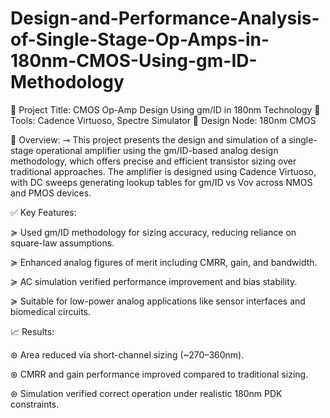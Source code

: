 # Design-and-Performance-Analysis-of-Single-Stage-Op-Amps-in-180nm-CMOS-Using-gm-ID-Methodology
📁 Project Title: CMOS Op-Amp Design Using gm/ID in 180nm Technology
🧰 Tools: Cadence Virtuoso, Spectre Simulator
📐 Design Node: 180nm CMOS

📎 Overview:
⊸ This project presents the design and simulation of a single-stage operational amplifier using the gm/ID-based analog design methodology, which offers precise and efficient transistor sizing over traditional approaches. The amplifier is designed using Cadence Virtuoso, with DC sweeps generating lookup tables for gm/ID vs Vov across NMOS and PMOS devices.

✅ Key Features:

≽ Used gm/ID methodology for sizing accuracy, reducing reliance on square-law assumptions.

≽ Enhanced analog figures of merit including CMRR, gain, and bandwidth.

≽ AC simulation verified performance improvement and bias stability.

≽ Suitable for low-power analog applications like sensor interfaces and biomedical circuits.

📈 Results:

⊛ Area reduced via short-channel sizing (~270–360nm).

⊛ CMRR and gain performance improved compared to traditional sizing.

⊛ Simulation verified correct operation under realistic 180nm PDK constraints.
